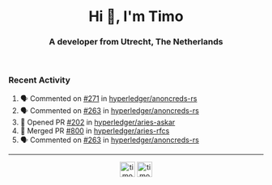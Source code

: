<h1 align="center">Hi 👋, I'm Timo</h1>
<h3 align="center">A developer from Utrecht, The Netherlands</h3>
<br/>
<!-- https://github.com/rahuldkjain/github-profile-readme-generator --!>

<!--  <p align="left"><img src="https://github-readme-stats.vercel.app/api?username=timoglastra&show_icons=true&count_private=true&" alt="timoglastra" /></p> --!>

<!--
Github language stats
<p align="left"><img src="https://github-readme-stats.vercel.app/api/top-langs/?username=timoglastra&layout=compact" alt="timoglastra" /><p>
-->

<!-- Codestats language stats -->
<!-- <p align="left"><img src="https://codestats-readme.vercel.app/api/top-langs/?username=timoglastra&layout=compact&language_count=12" alt="timoglastra" /><p>    --!>
  
<h3>Recent Activity</h3>

<!--START_SECTION:activity-->
1. 🗣 Commented on [#271](https://github.com/hyperledger/anoncreds-rs/pull/271#issuecomment-1810334254) in [hyperledger/anoncreds-rs](https://github.com/hyperledger/anoncreds-rs)
2. 🗣 Commented on [#263](https://github.com/hyperledger/anoncreds-rs/issues/263#issuecomment-1807603326) in [hyperledger/anoncreds-rs](https://github.com/hyperledger/anoncreds-rs)
3. 💪 Opened PR [#202](https://github.com/hyperledger/aries-askar/pull/202) in [hyperledger/aries-askar](https://github.com/hyperledger/aries-askar)
4. 🎉 Merged PR [#800](https://github.com/hyperledger/aries-rfcs/pull/800) in [hyperledger/aries-rfcs](https://github.com/hyperledger/aries-rfcs)
5. 🗣 Commented on [#263](https://github.com/hyperledger/anoncreds-rs/issues/263#issuecomment-1806728680) in [hyperledger/anoncreds-rs](https://github.com/hyperledger/anoncreds-rs)
<!--END_SECTION:activity-->

---

<p align="center">
<a href="https://twitter.com/timoglastra" target="blank"><img align="center" src="https://cdn.jsdelivr.net/npm/simple-icons@3.0.1/icons/twitter.svg" alt="timoglastra" height="30" width="30" /></a>
<a href="https://linkedin.com/in/timoglastra" target="blank"><img align="center" src="https://cdn.jsdelivr.net/npm/simple-icons@3.0.1/icons/linkedin.svg" alt="timoglastra" height="30" width="30" /></a>
</p>



